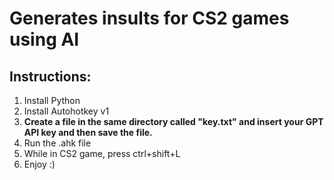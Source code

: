 # Generates insults for CS2 games using AI

## Instructions:

1. Install Python
2. Install Autohotkey v1
3. **Create a file in the same directory called "key.txt" and insert your GPT API key and then save the file.**
4. Run the .ahk file
5. While in CS2 game, press ctrl+shift+L
6. Enjoy :)
